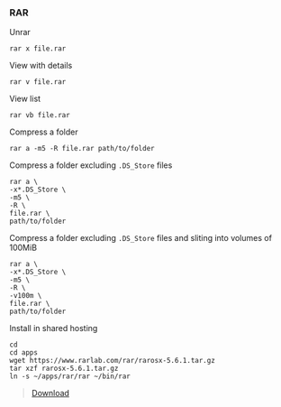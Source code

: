 ### RAR

Unrar
```
rar x file.rar
```

View with details
```
rar v file.rar
```

View list
```
rar vb file.rar
```

Compress a folder
```
rar a -m5 -R file.rar path/to/folder
```

Compress a folder excluding `.DS_Store` files
```
rar a \
-x*.DS_Store \
-m5 \
-R \
file.rar \
path/to/folder
```

Compress a folder excluding `.DS_Store` files and sliting into volumes of 100MiB
```
rar a \
-x*.DS_Store \
-m5 \
-R \
-v100m \
file.rar \
path/to/folder
```

Install in shared hosting
```
cd
cd apps
wget https://www.rarlab.com/rar/rarosx-5.6.1.tar.gz
tar xzf rarosx-5.6.1.tar.gz
ln -s ~/apps/rar/rar ~/bin/rar
```

> [Download](http://www.rarlab.com/download.htm)